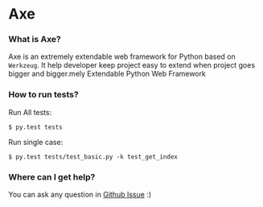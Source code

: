 Axe
========

### What is Axe?

Axe is an extremely extendable web framework for Python based on `Werkzeug`. It help developer keep project easy to extend when project goes bigger and bigger.mely Extendable Python Web Framework

### How to run tests?

Run All tests:

    $ py.test tests

Run single case:

    $ py.test tests/test_basic.py -k test_get_index

### Where can I get help?

You can ask any question in [Github Issue](https://github.com/soasme/axe/issues)  :)
